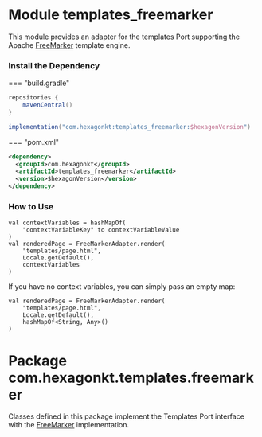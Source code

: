 
# Module templates_freemarker

This module provides an adapter for the templates Port supporting the Apache [FreeMarker] template
engine.

[FreeMarker]: https://freemarker.apache.org

### Install the Dependency

=== "build.gradle"
  ```groovy
  repositories {
      mavenCentral()
  }

  implementation("com.hexagonkt:templates_freemarker:$hexagonVersion")
  ```
=== "pom.xml"
  ```xml
  <dependency>
    <groupId>com.hexagonkt</groupId>
    <artifactId>templates_freemarker</artifactId>
    <version>$hexagonVersion</version>
  </dependency>
  ```

### How to Use

```
val contextVariables = hashMapOf(
    "contextVariableKey" to contextVariableValue
)
val renderedPage = FreeMarkerAdapter.render(
    "templates/page.html",
    Locale.getDefault(),
    contextVariables
)
```

If you have no context variables, you can simply pass an empty map:

```
val renderedPage = FreeMarkerAdapter.render(
    "templates/page.html",
    Locale.getDefault(),
    hashMapOf<String, Any>()
)
```

# Package com.hexagonkt.templates.freemarker

Classes defined in this package implement the Templates Port interface with the [FreeMarker]
implementation.
